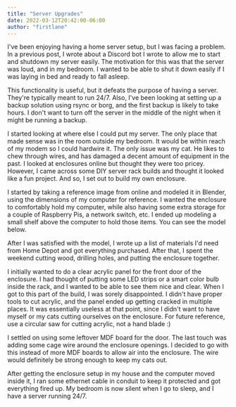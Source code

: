 ```yaml
---
title: "Server Upgrades"
date: 2022-03-12T20:42:00-06:00
author: "firstlane"
---
```


I've been enjoying having a home server setup, but I was facing a problem. In a previous post, I wrote about a Discord bot I wrote to allow me to start and shutdown my server easily. The motivation for this was that the server was loud, and in my bedroom. I wanted to be able to shut it down easily if I was laying in bed and ready to fall asleep.

This functionality is useful, but it defeats the purpose of having a server. They're typically meant to run 24/7. Also, I've been looking at setting up a backup solution using rsync or borg, and the first backup is likely to take hours. I don't want to turn off the server in the middle of the night when it might be running a backup.

I started looking at where else I could put my server. The only place that made sense was in the room outside my bedroom. It would be within reach of my modem so I could hardwire it. The only issue was my cat. He likes to chew through wires, and has damaged a decent amount of equipment in the past. I looked at enclosures online but thought they were too pricey. However, I came across some DIY server rack builds and thought it looked like a fun project. And so, I set out to build my own enclosure.

I started by taking a reference image from online and modeled it in Blender, using the dimensions of my computer for reference. I wanted the enclosure to comfortably hold my computer, while also having some extra storage for a couple of Raspberry Pis, a network switch, etc. I ended up modeling a small shelf above the computer to hold those items. You can see the model below.

After I was satisfied with the model, I wrote up a list of materials I'd need from Home Depot and got everything purchased. After that, I spent the weekend cutting wood, drilling holes, and putting the enclosure together.

I initially wanted to do a clear acrylic panel for the front door of the enclosure. I had thought of putting some LED strips or a smart color bulb inside the rack, and I wanted to be able to see them nice and clear. When I got to this part of the build, I was sorely disappointed. I didn't have proper tools to cut acrylic, and the panel ended up getting cracked in multiple places. It was essentially useless at that point, since I didn't want to have myself or my cats cutting ourselves on the enclosure. For future reference, use a circular saw for cutting acrylic, not a hand blade :)

I settled on using some leftover MDF board for the door. The last touch was adding some cage wire around the enclosure openings. I decided to go with this instead of more MDF boards to allow air into the enclosure. The wire would definitely be strong enough to keep my cats out.

After getting the enclosure setup in my house and the computer moved inside it, I ran some ethernet cable in conduit to keep it protected and got everything fired up. My bedroom is now silent when I go to sleep, and I have a server running 24/7.
